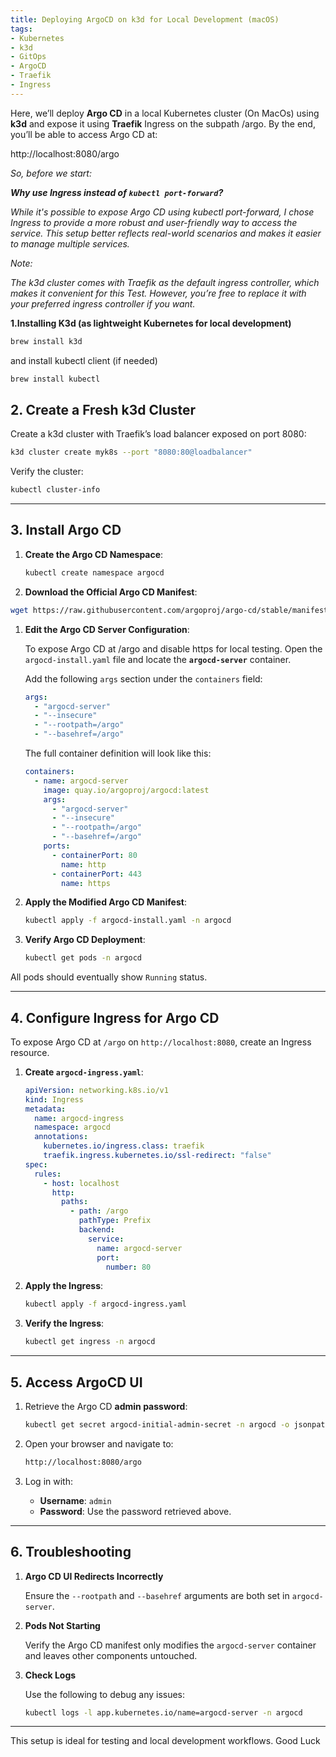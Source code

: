 ```yaml
---
title: Deploying ArgoCD on k3d for Local Development (macOS)
tags:
- Kubernetes
- k3d
- GitOps
- ArgoCD
- Traefik
- Ingress
---
```


Here, we’ll deploy **Argo CD** in a local Kubernetes cluster (On MacOs) using **k3d** and expose it using **Traefik** Ingress on the subpath /argo. By the end, you’ll be able to access Argo CD at:

http://localhost:8080/argo

*So, before we start:*

***Why use Ingress instead of `kubectl port-forward`?***

*While it's possible to expose Argo CD using kubectl port-forward, I chose Ingress to provide a more robust and user-friendly way to access the service. This setup better reflects real-world scenarios and makes it easier to manage multiple services.*

*Note:*

*The k3d cluster comes with Traefik as the default ingress controller, which makes it convenient for this Test. However, you’re free to replace it with your preferred ingress controller if you want.*

**1.Installing K3d (as lightweight Kubernetes for local development)**

```bash
brew install k3d 
```

and install kubectl client (if needed)

```bash
brew install kubectl
```

## **2. Create a Fresh k3d Cluster**

Create a k3d cluster with Traefik’s load balancer exposed on port 8080:

```bash
k3d cluster create myk8s --port "8080:80@loadbalancer"
```

Verify the cluster:

```bash
kubectl cluster-info
```

---

## **3. Install Argo CD**

1. **Create the Argo CD Namespace**:
    
    ```bash
    kubectl create namespace argocd
    ```
    
2. **Download the Official Argo CD Manifest**:

```bash
wget https://raw.githubusercontent.com/argoproj/argo-cd/stable/manifests/install.yaml -O argocd-install.yaml
```

1. **Edit the Argo CD Server Configuration**:
    
    To expose Argo CD at /argo and disable https for local testing.
    Open the `argocd-install.yaml` file and locate the **`argocd-server`** container.
    
    Add the following `args` section under the `containers` field:
    
    ```yaml
    args:
      - "argocd-server"
      - "--insecure"
      - "--rootpath=/argo"
      - "--basehref=/argo"
    ```
    
    The full container definition will look like this:
    
    ```yaml
    containers:
      - name: argocd-server
        image: quay.io/argoproj/argocd:latest
        args:
          - "argocd-server"
          - "--insecure"
          - "--rootpath=/argo"
          - "--basehref=/argo"
        ports:
          - containerPort: 80
            name: http
          - containerPort: 443
            name: https
    ```
    
2. **Apply the Modified Argo CD Manifest**:
    
    ```bash
    kubectl apply -f argocd-install.yaml -n argocd
    ```
    
3. **Verify Argo CD Deployment**:
    
    ```bash
    kubectl get pods -n argocd
    ```
    

All pods should eventually show `Running` status.

---

## **4. Configure Ingress for Argo CD**

To expose Argo CD at `/argo` on `http://localhost:8080`, create an Ingress resource.

1. **Create `argocd-ingress.yaml`**:
    
    ```yaml
    apiVersion: networking.k8s.io/v1
    kind: Ingress
    metadata:
      name: argocd-ingress
      namespace: argocd
      annotations:
        kubernetes.io/ingress.class: traefik
        traefik.ingress.kubernetes.io/ssl-redirect: "false"
    spec:
      rules:
        - host: localhost
          http:
            paths:
              - path: /argo
                pathType: Prefix
                backend:
                  service:
                    name: argocd-server
                    port:
                      number: 80
    ```
    
2. **Apply the Ingress**:
    
    ```bash
    kubectl apply -f argocd-ingress.yaml
    ```
    
3. **Verify the Ingress**:
    
    ```bash
    kubectl get ingress -n argocd
    ```
    

---

## **5. Access ArgoCD UI**

1. Retrieve the Argo CD **admin password**:
    
    ```bash
    kubectl get secret argocd-initial-admin-secret -n argocd -o jsonpath="{.data.password}" | base64 -d
    ```
    
2. Open your browser and navigate to:
    
    ```bash
    http://localhost:8080/argo
    ```
    
3. Log in with:
    - **Username**: `admin`
    - **Password**: Use the password retrieved above.

---

## **6. Troubleshooting**

1. **Argo CD UI Redirects Incorrectly**
    
    Ensure the `--rootpath` and `--basehref` arguments are both set in `argocd-server`.
    
2. **Pods Not Starting**
    
    Verify the Argo CD manifest only modifies the `argocd-server` container and leaves other components untouched.
    
3. **Check Logs**
    
    Use the following to debug any issues:
    
    ```bash
    kubectl logs -l app.kubernetes.io/name=argocd-server -n argocd
    ```
    

---

This setup is ideal for testing and local development workflows.
Good Luck
